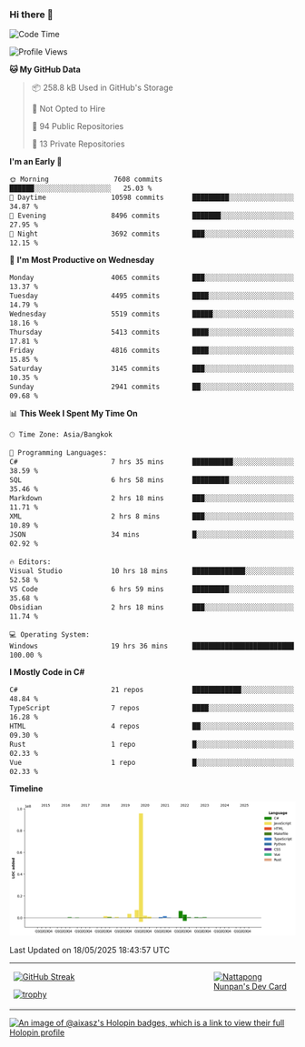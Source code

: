 ### Hi there 👋

<!--START_SECTION:waka-->
![Code Time](http://img.shields.io/badge/Code%20Time-2%2C283%20hrs%2041%20mins-blue)

![Profile Views](http://img.shields.io/badge/Profile%20Views-0-blue)

**🐱 My GitHub Data** 

> 📦 258.8 kB Used in GitHub's Storage 
 > 
> 🚫 Not Opted to Hire
 > 
> 📜 94 Public Repositories 
 > 
> 🔑 13 Private Repositories 
 > 
**I'm an Early 🐤** 

```text
🌞 Morning                7608 commits        ██████░░░░░░░░░░░░░░░░░░░   25.03 % 
🌆 Daytime                10598 commits       █████████░░░░░░░░░░░░░░░░   34.87 % 
🌃 Evening                8496 commits        ███████░░░░░░░░░░░░░░░░░░   27.95 % 
🌙 Night                  3692 commits        ███░░░░░░░░░░░░░░░░░░░░░░   12.15 % 
```
📅 **I'm Most Productive on Wednesday** 

```text
Monday                   4065 commits        ███░░░░░░░░░░░░░░░░░░░░░░   13.37 % 
Tuesday                  4495 commits        ████░░░░░░░░░░░░░░░░░░░░░   14.79 % 
Wednesday                5519 commits        █████░░░░░░░░░░░░░░░░░░░░   18.16 % 
Thursday                 5413 commits        ████░░░░░░░░░░░░░░░░░░░░░   17.81 % 
Friday                   4816 commits        ████░░░░░░░░░░░░░░░░░░░░░   15.85 % 
Saturday                 3145 commits        ███░░░░░░░░░░░░░░░░░░░░░░   10.35 % 
Sunday                   2941 commits        ██░░░░░░░░░░░░░░░░░░░░░░░   09.68 % 
```


📊 **This Week I Spent My Time On** 

```text
🕑︎ Time Zone: Asia/Bangkok

💬 Programming Languages: 
C#                       7 hrs 35 mins       ██████████░░░░░░░░░░░░░░░   38.59 % 
SQL                      6 hrs 58 mins       █████████░░░░░░░░░░░░░░░░   35.46 % 
Markdown                 2 hrs 18 mins       ███░░░░░░░░░░░░░░░░░░░░░░   11.71 % 
XML                      2 hrs 8 mins        ███░░░░░░░░░░░░░░░░░░░░░░   10.89 % 
JSON                     34 mins             █░░░░░░░░░░░░░░░░░░░░░░░░   02.92 % 

🔥 Editors: 
Visual Studio            10 hrs 18 mins      █████████████░░░░░░░░░░░░   52.58 % 
VS Code                  6 hrs 59 mins       █████████░░░░░░░░░░░░░░░░   35.68 % 
Obsidian                 2 hrs 18 mins       ███░░░░░░░░░░░░░░░░░░░░░░   11.74 % 

💻 Operating System: 
Windows                  19 hrs 36 mins      █████████████████████████   100.00 % 
```

**I Mostly Code in C#** 

```text
C#                       21 repos            ████████████░░░░░░░░░░░░░   48.84 % 
TypeScript               7 repos             ████░░░░░░░░░░░░░░░░░░░░░   16.28 % 
HTML                     4 repos             ██░░░░░░░░░░░░░░░░░░░░░░░   09.30 % 
Rust                     1 repo              █░░░░░░░░░░░░░░░░░░░░░░░░   02.33 % 
Vue                      1 repo              █░░░░░░░░░░░░░░░░░░░░░░░░   02.33 % 
```



**Timeline**

![Lines of Code chart](https://raw.githubusercontent.com/aixasz/aixasz/main/assets/bar_graph.png)


 Last Updated on 18/05/2025 18:43:57 UTC
<!--END_SECTION:waka-->

<table>
<tr>
<td width="70%" valign="top">
 
 [![GitHub Streak](http://github-readme-streak-stats.herokuapp.com?user=aixasz&theme=github-dark&hide_border=true&date_format=%5BY%20%5DM%20j)](https://git.io/streak-stats)

 [![trophy](https://github-profile-trophy.vercel.app/?username=aixasz&theme=onedark)](https://github.com/ryo-ma/github-profile-trophy)
 </td>
<td width="30%" valign="top">
 
<a href="https://app.daily.dev/aixasz"><img src="https://api.daily.dev/devcards/403207936e6547c9a85ea449e9f3abe8.png?r=re8" alt="Nattapong Nunpan's Dev Card"/></a>

 </td>
</tr>
</table>

[![An image of @aixasz's Holopin badges, which is a link to view their full Holopin profile](https://holopin.me/aixasz)](https://holopin.io/@aixasz)
 
